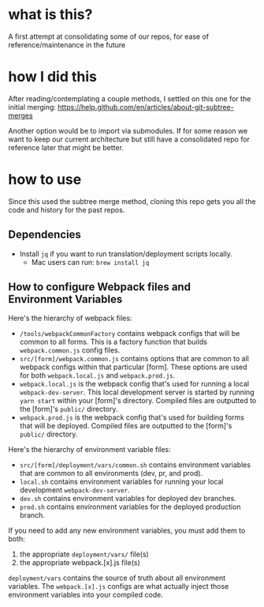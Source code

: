 # what is this?

A first attempt at consolidating some of our repos, for ease of reference/maintenance in the future

# how I did this

After reading/contemplating a couple methods, I settled on this one for the initial merging:
https://help.github.com/en/articles/about-git-subtree-merges

Another option would be to import via submodules.
If for some reason we want to keep our current architecture but still have a consolidated repo for reference later that might be better.

# how to use

Since this used the subtree merge method, cloning this repo gets you all the code and history for the past repos.

## Dependencies

+ Install `jq` if you want to run translation/deployment scripts locally.
  + Mac users can run: `brew install jq`

## How to configure Webpack files and Environment Variables

Here's the hierarchy of webpack files:
+ `/tools/webpackCommonFactory` contains webpack configs that will be common to all forms. This is a factory function that builds `webpack.common.js` config files.
+ `src/[form]/webpack.common.js` contains options that are common to all webpack configs within that particular [form]. These options are used for both `webpack.local.js` and `webpack.prod.js`.
+ `webpack.local.js` is the webpack config that's used for running a local `webpack-dev-server`. This local development server is started by running `yarn start` within your [form]'s directory. Compiled files are outputted to the [form]'s `public/` directory.
+ `webpack.prod.js` is the webpack config that's used for building forms that will be deployed. Compiled files are outputted to the [form]'s `public/` directory.

Here's the hierarchy of environment variable files:
+ `src/[form]/deployment/vars/common.sh` contains environment variables that are common to all environments (dev, pr, and prod).
+ `local.sh` contains environment variables for running your local development `webpack-dev-server`.
+ `dev.sh` contains environment variables for deployed dev branches.
+ `prod.sh` contains environment variables for the deployed production branch.

If you need to add any new environment variables, you must add them to both:
1. the appropriate `deployment/vars/` file(s)
2. the appropriate webpack.[x].js file(s)

`deployment/vars` contains the source of truth about all environment variables. The `webpack.[x].js` configs are what actually inject those environment variables into your compiled code.
